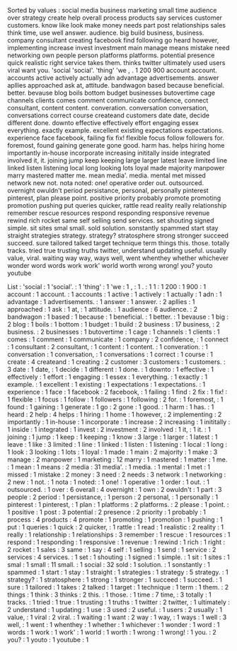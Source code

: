 Sorted by values :
social media business marketing small time audience over strategy create help overall process products say services customer customers. know like look make money needs part post relationships sales think time, use well answer. audience. big build business, business. company consultant creating facebook find following go heard however, implementing increase invest investment main manage means mistake need networking own people person platforms platforms. potential presence quick realistic right service takes them. thinks twitter ultimately used users viral want you. 'social 'social'. 'thing' 'we , . 1 200 900 account account. accounts active actively actually adn advantage advertisements. answer apllies approached ask at, attitude. bandwagon based because beneficial. better. bevause blog boils bottom budget businesses butovertime cage channels clients comes comment communicate confidence, connect consultant, content content. converation. conversation conversation, conversations correct course createand customers date date, decide different done. downto effective effectively effort engaging essex everything. exactly example. excellent existing expectations expectations. experience face facebook, failing fix fix! flexible focus follow followers for. foremost, found gaining generate gone good. harm has. helps hiring home importantly in-house incorporate increasing inititally inside integrated involved it, it. joining jump keep keeping large larger latest leave limited line linked listen listening local long looking lots loyal made majority manpower marry mastered matter me. mean media'. media. mental met missed network new not. nota noted: one! operative order out. outsourced. overnight owuldn't period persistance, personal, personally pinterest pinterest, plan please point. positive priority probably promote promoting promotion pushing put queries quicker, rattle read reality really relationship remember rescue resources respond responding responsive revenue rewind rich rocket same self selling send services. set shouting signed simple. sit sites smal small. sold solution. sonstantly spammed start stay straight strategies strategy. strategy? stratosphere strong stronger succeed succeed. sure tailored talked target technique term things this. those. totally tracks. tried true trusting truths twitter, understand updating useful. usually value, viral. waiting way way, ways well, went whenthey whether whichever wonder word words work work' world worth wrong wrong! you? youto youtube 

List :
'social : 1
'social'. : 1
'thing' : 1
'we : 1
, : 1
. : 1
1 : 1
200 : 1
900 : 1
account : 1
account. : 1
accounts : 1
active : 1
actively : 1
actually : 1
adn : 1
advantage : 1
advertisements. : 1
answer : 1
answer. : 2
apllies : 1
approached : 1
ask : 1
at, : 1
attitude. : 1
audience : 6
audience. : 2
bandwagon : 1
based : 1
because : 1
beneficial. : 1
better. : 1
bevause : 1
big : 2
blog : 1
boils : 1
bottom : 1
budget : 1
build : 2
business : 17
business, : 2
business. : 2
businesses : 1
butovertime : 1
cage : 1
channels : 1
clients : 1
comes : 1
comment : 1
communicate : 1
company : 2
confidence, : 1
connect : 1
consultant : 2
consultant, : 1
content : 1
content. : 1
converation. : 1
conversation : 1
conversation, : 1
conversations : 1
correct : 1
course : 1
create : 4
createand : 1
creating : 2
customer : 3
customers : 1
customers. : 3
date : 1
date, : 1
decide : 1
different : 1
done. : 1
downto : 1
effective : 1
effectively : 1
effort : 1
engaging : 1
essex : 1
everything. : 1
exactly : 1
example. : 1
excellent : 1
existing : 1
expectations : 1
expectations. : 1
experience : 1
face : 1
facebook : 2
facebook, : 1
failing : 1
find : 2
fix : 1
fix! : 1
flexible : 1
focus : 1
follow : 1
followers : 1
following : 2
for. : 1
foremost, : 1
found : 1
gaining : 1
generate : 1
go : 2
gone : 1
good. : 1
harm : 1
has. : 1
heard : 2
help : 4
helps : 1
hiring : 1
home : 1
however, : 2
implementing : 2
importantly : 1
in-house : 1
incorporate : 1
increase : 2
increasing : 1
inititally : 1
inside : 1
integrated : 1
invest : 2
investment : 2
involved : 1
it, : 1
it. : 1
joining : 1
jump : 1
keep : 1
keeping : 1
know : 3
large : 1
larger : 1
latest : 1
leave : 1
like : 3
limited : 1
line : 1
linked : 1
listen : 1
listening : 1
local : 1
long : 1
look : 3
looking : 1
lots : 1
loyal : 1
made : 1
main : 2
majority : 1
make : 3
manage : 2
manpower : 1
marketing : 12
marry : 1
mastered : 1
matter : 1
me. : 1
mean : 1
means : 2
media : 31
media'. : 1
media. : 1
mental : 1
met : 1
missed : 1
mistake : 2
money : 3
need : 2
needs : 3
network : 1
networking : 2
new : 1
not. : 1
nota : 1
noted: : 1
one! : 1
operative : 1
order : 1
out. : 1
outsourced. : 1
over : 6
overall : 4
overnight : 1
own : 2
owuldn't : 1
part : 3
people : 2
period : 1
persistance, : 1
person : 2
personal, : 1
personally : 1
pinterest : 1
pinterest, : 1
plan : 1
platforms : 2
platforms. : 2
please : 1
point. : 1
positive : 1
post : 3
potential : 2
presence : 2
priority : 1
probably : 1
process : 4
products : 4
promote : 1
promoting : 1
promotion : 1
pushing : 1
put : 1
queries : 1
quick : 2
quicker, : 1
rattle : 1
read : 1
realistic : 2
reality : 1
really : 1
relationship : 1
relationships : 3
remember : 1
rescue : 1
resources : 1
respond : 1
responding : 1
responsive : 1
revenue : 1
rewind : 1
rich : 1
right : 2
rocket : 1
sales : 3
same : 1
say : 4
self : 1
selling : 1
send : 1
service : 2
services : 4
services. : 1
set : 1
shouting : 1
signed : 1
simple. : 1
sit : 1
sites : 1
smal : 1
small : 11
small. : 1
social : 32
sold : 1
solution. : 1
sonstantly : 1
spammed : 1
start : 1
stay : 1
straight : 1
strategies : 1
strategy : 5
strategy. : 1
strategy? : 1
stratosphere : 1
strong : 1
stronger : 1
succeed : 1
succeed. : 1
sure : 1
tailored : 1
takes : 2
talked : 1
target : 1
technique : 1
term : 1
them. : 2
things : 1
think : 3
thinks : 2
this. : 1
those. : 1
time : 7
time, : 3
totally : 1
tracks. : 1
tried : 1
true : 1
trusting : 1
truths : 1
twitter : 2
twitter, : 1
ultimately : 2
understand : 1
updating : 1
use : 3
used : 2
useful. : 1
users : 2
usually : 1
value, : 1
viral : 2
viral. : 1
waiting : 1
want : 2
way : 1
way, : 1
ways : 1
well : 3
well, : 1
went : 1
whenthey : 1
whether : 1
whichever : 1
wonder : 1
word : 1
words : 1
work : 1
work' : 1
world : 1
worth : 1
wrong : 1
wrong! : 1
you. : 2
you? : 1
youto : 1
youtube : 1
